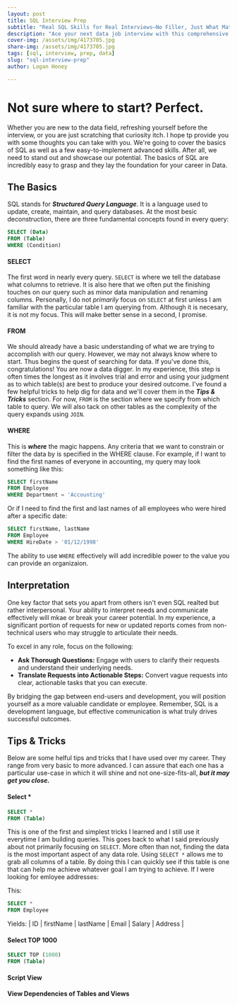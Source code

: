 ```yaml
---
layout: post
title: SQL Interview Prep
subtitle: "Real SQL Skills for Real Interviews—No Filler, Just What Matters"
description: "Ace your next data job interview with this comprehensive SQL prep guide—covering real-world questions, efficient query patterns, joins, subqueries, and optimization tips."
cover-img: /assets/img/4173705.jpg
share-img: /assets/img/4173705.jpg
tags: [sql, interview, prep, data]
slug: "sql-interview-prep"
author: Logan Honey

---
```

# Not sure where to start? Perfect.
Whether you are new to the data field, refreshing yourself before the interview, or you are just scratching that curiosity itch. I hope tp provide you with some thoughts you can take with you. We're going to cover the basics of SQL as well as a few easy-to-implement advanced skills. After all, we need to stand out and showcase our potential. The basics of SQL are incredibly easy to grasp and they lay the foundation for your career in Data. 

## The Basics
SQL stands for **_Structured Query Language_**. It is a language used to update, create, maintain, and query databases. At the most besic deconstruction, there are three fundamental concepts found in every query:

```sql
SELECT (Data)
FROM (Table)
WHERE (Condition)
```
#### SELECT
The first word in nearly every query. `SELECT` is where we tell the database what columns to retrieve. It is also here that we often put the finishing touches on our query such as minor data manipulation and renaming columns. Personally, I do not _primarily_ focus on `SELECT` at first unless I am familiar with the particular table I am querying from. Although it is necesary, it is not my focus. This will make better sense in a second, I promise. 

#### FROM
We should already have a basic understanding of what we are trying to accomplish with our query. However, we may not always know where to start. Thus begins the quest of searching for data. If you've done this, congratulations! You are now a data digger. In my experience, this step is often times the longest as it involves trial and error and using your judgment as to which table(s) are best to produce your desired outcome. I've found a few helpful tricks to help dig for data and we'll cover them in the **_Tips & Tricks_** section. For now, `FROM` is the section where we specify from which table to query. We will also tack on other tables as the complexity of the query expands using `JOIN`.

#### WHERE
This is **_where_** the magic happens. Any criteria that we want to constrain or filter the data by is specified in the WHERE clause. For example, if I want to find the first names of everyone in accounting, my query may look something like this:
```sql
SELECT firstName
FROM Employee
WHERE Department = 'Accounting'
```
Or if I need to find the first and last names of all employees who were hired after a specific date:
```sql
SELECT firstName, lastName
FROM Employee
WHERE HireDate > '01/12/1998'
```
The ability to use `WHERE` effectively will add incredible power to the value you can provide an organizaion. 

## Interpretation
One key factor that sets you apart from others isn't even SQL realted but rather interpersonal. Your ability to interpret needs and communicate effectively will mkae or break your career potential. In my experience, a significant portion of requests for new or updated reports comes from non-technical users who may struggle to articulate their needs.

To excel in any role, focus on the following:

- **Ask Thorough Questions:** Engage with users to clarify their requests and understand their underlying needs.
- **Translate Requests into Actionable Steps:** Convert vague requests into clear, actionable tasks that you can execute.
  
By bridging the gap between end-users and development, you will position yourself as a more valuable candidate or employee. Remember, SQL is a development language, but effective communication is what truly drives successful outcomes.

## Tips & Tricks
Below are some helful tips and tricks that I have used over my career. They range from very basic to more advanced. I can assure that each one has a particular use-case in which it will shine and not one-size-fits-all, **_but it may get you close._**

#### Select *
```sql
SELECT *
FROM (Table)
```
This is one of the first and simplest tricks I learned and I still use it everytime I am building queries. This goes back to what I said previously about not primarily focusing on `SELECT`. More often than not, finding the data is the most important aspect of any data role. Using `SELECT *` allows me to grab all columns of a table. By doing this I can quickly see if this table is one that can help me achieve whatever goal I am trying to achieve. If I were looking for emloyee addresses:

This: 
```sql
SELECT *
FROM Employee
```
Yields:
| ID | firstName | lastName | Email | Salary | Address | 


#### Select TOP 1000
```sql
SELECT TOP (1000)
FROM (Table)
```
#### Script View

#### View Dependencies of Tables and Views
